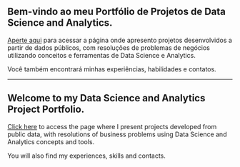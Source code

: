 <h2> Bem-vindo ao meu Portfólio de Projetos de Data Science and Analytics. </h2>

[Aperte aqui](https://gustavobarros11.github.io/pt) para acessar a página onde apresento projetos desenvolvidos a partir de dados públicos, com resoluções de problemas de negócios utilizando conceitos e ferramentas de Data Science e Analytics.

Você também encontrará minhas experiências, habilidades e contatos.

-------------------------------------------------------------------------------------

<h2> Welcome to my Data Science and Analytics Project Portfolio. </h2>

[Click here](https://gustavobarros11.github.io/) to access the page where I present projects developed from public data, with resolutions of business problems using Data Science and Analytics concepts and tools.

You will also find my experiences, skills and contacts.
